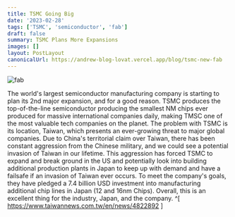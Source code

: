 ```yaml
---
title: TSMC Going Big
date: '2023-02-28'
tags: ['TSMC', 'semiconductor', 'fab']
draft: false
summary: TSMC Plans More Expansions
images: []
layout: PostLayout
canonicalUrl: https://andrew-blog-lovat.vercel.app/blog/tsmc-new-fab
---
```


![fab](/static/images/tsmc-2nd-fab.jfif)

The world's largest semiconductor manufacturing company is starting to plan its 2nd major expansion, and for a good reason. TSMC produces the top-of-the-line semiconductor producing the smallest NM chips ever produced for massive international companies daily, making TMSC one of the most valuable tech companies on the planet. The problem with TSMC is its location, Taiwan, which presents an ever-growing threat to major global companies. Due to China's territorial claim over Taiwan, there has been constant aggression from the Chinese military, and we could see a potential invasion of Taiwan in our lifetime. This aggression has forced TSMC to expand and break ground in the US and potentially look into building additional production plants in Japan to keep up with demand and have a failsafe if an invasion of Taiwan ever occurs. To meet the company's goals, they have pledged a 7.4 billion USD investment into manufacturing additional chip lines in Japan (12 and 16nm Chips). Overall, this is an excellent thing for the industry, Japan, and the company. ^[ https://www.taiwannews.com.tw/en/news/4822892 ]
